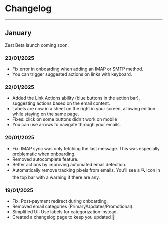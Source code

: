 # Changelog


---
## January

Zest Beta launch coming soon.

### 23/01/2025
- Fix error in onboarding when adding an IMAP or SMTP method.
- You can trigger suggested actions on links with keyboard.


### 22/01/2025
- Added the Link Actions ability (blue buttons in the action bar), suggesting actions based on the email content.
- Labels are now in a sheet on the right in your screen, allowing edition while staying on the same page.
- Fixes: click on some buttons didn't work on mobile
- You can use arrows to navigate through your emails.


### 20/01/2025
- Fix: IMAP sync was only fetching the last message. This was especially problematic when onboarding.
- Removed autocomplete feature.
- Better actions by improving automated email detection.
- Automatically remove tracking pixels from emails. You'll see a 🔍 icon in the top bar with a warning if there are any.


### 19/01/2025
- Fix: Post-payment redirect during onboarding.
- Removed email categories (Primary/Updates/Promotional).
- Simplified UI: Use labels for categorization instead.
- Created a changelog page to keep you updated 👀
